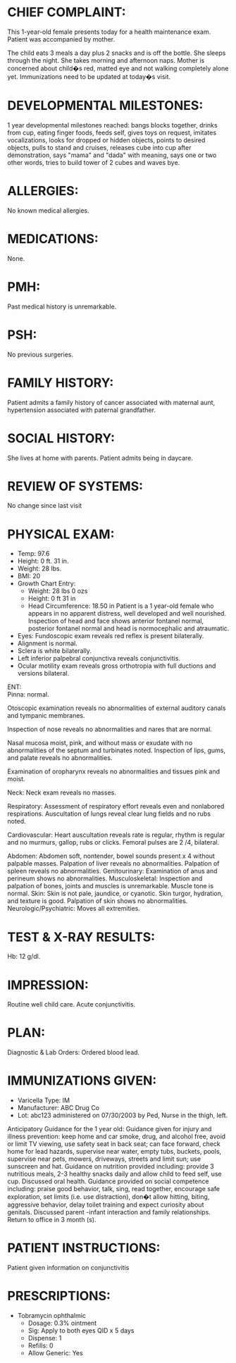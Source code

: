 # CHIEF COMPLAINT:
  This 1-year-old female presents today for a health maintenance exam.  Patient was accompanied by mother.

The child eats 3 meals a day plus 2 snacks and is off the bottle.  She sleeps through the night.  She takes morning and afternoon naps.  Mother is concerned about child�s red, matted eye and not walking completely alone yet.  Immunizations need to be updated at today�s visit.

# DEVELOPMENTAL MILESTONES:
  1 year developmental milestones reached:  bangs blocks together, drinks from cup, eating finger foods, feeds self, gives toys on request, imitates vocalizations, looks for dropped or hidden objects, points to desired objects, pulls to stand and cruises, releases cube into cup after demonstration, says "mama" and "dada" with meaning, says one or two other words, tries to build tower of 2 cubes and waves bye.

# ALLERGIES:
  No known medical allergies.

# MEDICATIONS:
  None.

# PMH: 
 Past medical history is unremarkable.

# PSH: 
 No previous surgeries.

# FAMILY HISTORY:
  Patient admits a family history of cancer associated with maternal aunt, hypertension associated with paternal grandfather.

# SOCIAL HISTORY:
  She lives at home with parents.  Patient admits being in daycare.

# REVIEW OF SYSTEMS:
  No change since last visit

# PHYSICAL EXAM:
- Temp:  97.6
- Height:  0 ft.  31 in.  
- Weight:  28 lbs.  
- BMI:  20
- Growth Chart Entry:  
    - Weight:  28 lbs 0 ozs 
    - Height:  0 ft 31 in 
    - Head Circumference:  18.50 in 
    Patient is a 1 year-old female who appears in no apparent distress, well developed and well nourished.
    Inspection of head and face shows anterior fontanel normal, posterior fontanel normal and head is normocephalic and atraumatic.
- Eyes:  Fundoscopic exam reveals red reflex is present bilaterally.
- Alignment is normal.
- Sclera is white bilaterally.
- Left inferior palpebral conjunctiva reveals conjunctivitis.
- Ocular motility exam reveals gross orthotropia with full ductions and versions bilateral.

ENT:  
Pinna:  normal.

Otoscopic examination reveals no abnormalities of external auditory 
canals and tympanic membranes.

Inspection of nose reveals no abnormalities and nares that are normal.

Nasal mucosa moist, pink, and without mass or exudate with no abnormalities of the septum and turbinates noted.
Inspection of lips, gums, and palate reveals no abnormalities.

Examination of oropharynx reveals no abnormalities and tissues pink and moist.

Neck:  Neck exam reveals no masses.

Respiratory:  Assessment of respiratory effort reveals even and nonlabored respirations.  Auscultation of lungs reveal clear lung fields and no rubs noted.

Cardiovascular:  Heart auscultation reveals rate is regular, rhythm is regular and no murmurs, gallop, rubs or clicks.  Femoral pulses are 2 /4, bilateral.

Abdomen:  Abdomen soft, nontender, bowel sounds present x 4 without palpable masses.  Palpation of liver reveals no abnormalities.  Palpation of spleen reveals no abnormalities.
Genitourinary:  Examination of anus and perineum shows no abnormalities.
Musculoskeletal:  Inspection and palpation of bones, joints and muscles is unremarkable.
Muscle tone is normal.
Skin:  Skin is not pale, jaundice, or cyanotic.  Skin turgor, hydration, and texture is good.  Palpation of skin shows no abnormalities.
Neurologic/Psychiatric:  Moves all extremities.

# TEST & X-RAY RESULTS:
  Hb:  12 g/dl.

# IMPRESSION:
  Routine well child care.  Acute conjunctivitis.

# PLAN:
  Diagnostic & Lab Orders:  Ordered blood lead.

# IMMUNIZATIONS GIVEN:

- Varicella Type:  IM 
- Manufacturer:  ABC Drug Co 
- Lot:  abc123 administered on 07/30/2003 by Ped, Nurse in the thigh, left.

Anticipatory Guidance for the 1 year old:  Guidance given for injury and illness prevention:  keep home and car smoke, drug, and alcohol free, avoid or limit TV viewing, use safety seat in back seat; can face forward, check home for lead hazards, supervise near water, empty tubs, buckets, pools, supervise near pets, mowers, driveways, streets and limit sun; use sunscreen and hat.
Guidance on nutrition provided including:  provide 3 nutritious meals, 2-3 healthy snacks daily and allow child to feed self, use cup.
Discussed oral health.
Guidance provided on social competence including:  praise good behavior, talk, sing, read together, encourage safe exploration, set limits (i.e. use distraction), don�t allow hitting, biting, aggressive behavior, delay toilet training and expect curiosity about genitals.
Discussed parent -infant interaction and family relationships.
Return to office in 3 month (s).

# PATIENT INSTRUCTIONS:
  Patient given information on conjunctivitis

# PRESCRIPTIONS:
  - Tobramycin ophthalmic  
    - Dosage:  0.3% ointment  
    - Sig:  Apply to both eyes  QID  x 5 days 
    - Dispense:  1  
    - Refills:  0  
    - Allow Generic:  Yes

			

